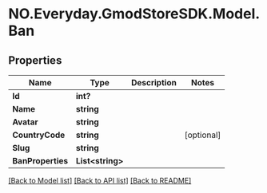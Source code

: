 # NO.Everyday.GmodStoreSDK.Model.Ban
## Properties

Name | Type | Description | Notes
------------ | ------------- | ------------- | -------------
**Id** | **int?** |  | 
**Name** | **string** |  | 
**Avatar** | **string** |  | 
**CountryCode** | **string** |  | [optional] 
**Slug** | **string** |  | 
**BanProperties** | **List&lt;string&gt;** |  | 

[[Back to Model list]](../README.md#documentation-for-models) [[Back to API list]](../README.md#documentation-for-api-endpoints) [[Back to README]](../README.md)

